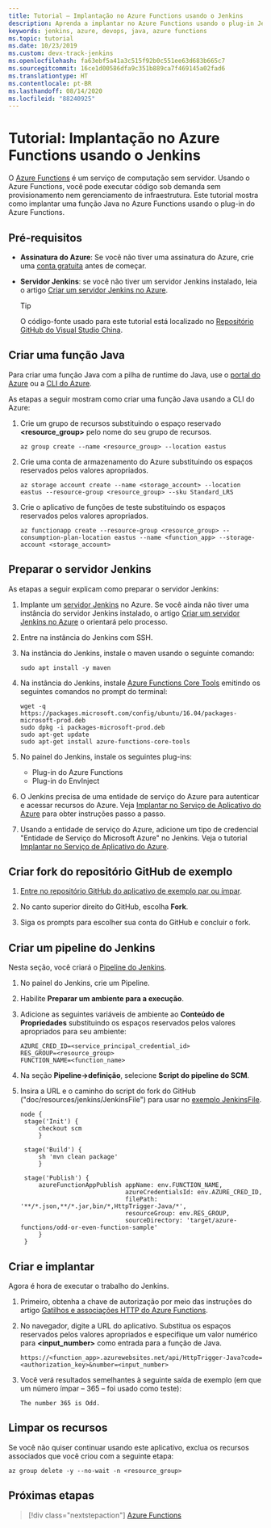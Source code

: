 ```yaml
---
title: Tutorial – Implantação no Azure Functions usando o Jenkins
description: Aprenda a implantar no Azure Functions usando o plug-in Jenkins do Azure Functions
keywords: jenkins, azure, devops, java, azure functions
ms.topic: tutorial
ms.date: 10/23/2019
ms.custom: devx-track-jenkins
ms.openlocfilehash: fa63ebf5a41a3c515f92b0c551ee63d683b665c7
ms.sourcegitcommit: 16ce1d00586dfa9c351b889ca7f469145a02fad6
ms.translationtype: HT
ms.contentlocale: pt-BR
ms.lasthandoff: 08/14/2020
ms.locfileid: "88240925"
---
```

# <a name="tutorial-deploy-to-azure-functions-using-jenkins"></a>Tutorial: Implantação no Azure Functions usando o Jenkins

O [Azure Functions](/azure/azure-functions/) é um serviço de computação sem servidor. Usando o Azure Functions, você pode executar código sob demanda sem provisionamento nem gerenciamento de infraestrutura. Este tutorial mostra como implantar uma função Java no Azure Functions usando o plug-in do Azure Functions.

## <a name="prerequisites"></a>Pré-requisitos

- **Assinatura do Azure**: Se você não tiver uma assinatura do Azure, crie uma [conta gratuita](https://azure.microsoft.com/free/?ref=microsoft.com&utm_source=microsoft.com&utm_medium=docs&utm_campaign=visualstudio) antes de começar.
- **Servidor Jenkins**: se você não tiver um servidor Jenkins instalado, leia o artigo [Criar um servidor Jenkins no Azure](./configure-on-linux-vm.md).

  > [!TIP]
  > O código-fonte usado para este tutorial está localizado no [Repositório GitHub do Visual Studio China](https://github.com/VSChina/odd-or-even-function/blob/master/src/main/java/com/microsoft/azure/Function.java).

## <a name="create-a-java-function"></a>Criar uma função Java

Para criar uma função Java com a pilha de runtime do Java, use o [portal do Azure](https://portal.azure.com) ou a [CLI do Azure](/cli/azure/?view=azure-cli-latest).

As etapas a seguir mostram como criar uma função Java usando a CLI do Azure:

1. Crie um grupo de recursos substituindo o espaço reservado **&lt;resource_group>** pelo nome do seu grupo de recursos.

    ```azurecli
    az group create --name <resource_group> --location eastus
    ```

1. Crie uma conta de armazenamento do Azure substituindo os espaços reservados pelos valores apropriados.
 
    ```azurecli
    az storage account create --name <storage_account> --location eastus --resource-group <resource_group> --sku Standard_LRS    
    ```

1. Crie o aplicativo de funções de teste substituindo os espaços reservados pelos valores apropriados.

    ```azurecli
    az functionapp create --resource-group <resource_group> --consumption-plan-location eastus --name <function_app> --storage-account <storage_account>
    ```

## <a name="prepare-jenkins-server"></a>Preparar o servidor Jenkins

As etapas a seguir explicam como preparar o servidor Jenkins:

1. Implante um [servidor Jenkins](https://azuremarketplace.microsoft.com/marketplace/apps/bitnami.production-jenkins) no Azure. Se você ainda não tiver uma instância do servidor Jenkins instalado, o artigo [Criar um servidor Jenkins no Azure](./configure-on-linux-vm.md) o orientará pelo processo.

1. Entre na instância do Jenkins com SSH.

1. Na instância do Jenkins, instale o maven usando o seguinte comando:

    ```terminal
    sudo apt install -y maven
    ```

1. Na instância do Jenkins, instale [Azure Functions Core Tools](/azure/azure-functions/functions-run-local) emitindo os seguintes comandos no prompt do terminal:

    ```terminal
    wget -q https://packages.microsoft.com/config/ubuntu/16.04/packages-microsoft-prod.deb
    sudo dpkg -i packages-microsoft-prod.deb
    sudo apt-get update
    sudo apt-get install azure-functions-core-tools
    ```

1. No painel do Jenkins, instale os seguintes plug-ins:

    - Plug-in do Azure Functions
    - Plug-in do EnvInject

1. O Jenkins precisa de uma entidade de serviço do Azure para autenticar e acessar recursos do Azure. Veja [Implantar no Serviço de Aplicativo do Azure](./deploy-from-github-to-azure-app-service.md) para obter instruções passo a passo.

1. Usando a entidade de serviço do Azure, adicione um tipo de credencial "Entidade de Serviço do Microsoft Azure" no Jenkins. Veja o tutorial [Implantar no Serviço de Aplicativo do Azure](./deploy-from-github-to-azure-app-service.md#add-service-principal-to-jenkins).

## <a name="fork-the-sample-github-repo"></a>Criar fork do repositório GitHub de exemplo

1. [Entre no repositório GitHub do aplicativo de exemplo par ou ímpar](https://github.com/VSChina/odd-or-even-function.git).

1. No canto superior direito do GitHub, escolha **Fork**.

1. Siga os prompts para escolher sua conta do GitHub e concluir o fork.

## <a name="create-a-jenkins-pipeline"></a>Criar um pipeline do Jenkins

Nesta seção, você criará o [Pipeline do Jenkins](https://jenkins.io/doc/book/pipeline/).

1. No painel do Jenkins, crie um Pipeline.

1. Habilite **Preparar um ambiente para a execução**.

1. Adicione as seguintes variáveis de ambiente ao **Conteúdo de Propriedades** substituindo os espaços reservados pelos valores apropriados para seu ambiente:

    ```
    AZURE_CRED_ID=<service_principal_credential_id>
    RES_GROUP=<resource_group>
    FUNCTION_NAME=<function_name>
    ```
    
1. Na seção **Pipeline->definição**, selecione **Script do pipeline do SCM**.

1. Insira a URL e o caminho do script do fork do GitHub ("doc/resources/jenkins/JenkinsFile") para usar no [exemplo JenkinsFile](https://github.com/VSChina/odd-or-even-function/blob/master/doc/resources/jenkins/JenkinsFile).

   ```
   node {
    stage('Init') {
        checkout scm
        }

    stage('Build') {
        sh 'mvn clean package'
        }

    stage('Publish') {
        azureFunctionAppPublish appName: env.FUNCTION_NAME, 
                                azureCredentialsId: env.AZURE_CRED_ID, 
                                filePath: '**/*.json,**/*.jar,bin/*,HttpTrigger-Java/*', 
                                resourceGroup: env.RES_GROUP, 
                                sourceDirectory: 'target/azure-functions/odd-or-even-function-sample'
        }
    }
    ```

## <a name="build-and-deploy"></a>Criar e implantar

Agora é hora de executar o trabalho do Jenkins.

1. Primeiro, obtenha a chave de autorização por meio das instruções do artigo [Gatilhos e associações HTTP do Azure Functions](/azure/azure-functions/functions-bindings-http-webhook-trigger#authorization-keys).

1. No navegador, digite a URL do aplicativo. Substitua os espaços reservados pelos valores apropriados e especifique um valor numérico para **&lt;input_number>** como entrada para a função de Java.

    ```
    https://<function_app>.azurewebsites.net/api/HttpTrigger-Java?code=<authorization_key>&number=<input_number>
    ```
1. Você verá resultados semelhantes à seguinte saída de exemplo (em que um número ímpar – 365 – foi usado como teste):

    ```output
    The number 365 is Odd.
    ```

## <a name="clean-up-resources"></a>Limpar os recursos

Se você não quiser continuar usando este aplicativo, exclua os recursos associados que você criou com a seguinte etapa:

```azurecli
az group delete -y --no-wait -n <resource_group>
```

## <a name="next-steps"></a>Próximas etapas

> [!div class="nextstepaction"]
> [Azure Functions](/azure/azure-functions/)